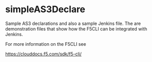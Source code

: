 # simpleAS3Declare

Sample AS3 declarations and also a sample Jenkins file.
The are demonstration files that show how the F5CLI can be integrated with Jenkins.

For more information on the F5CLI see

https://clouddocs.f5.com/sdk/f5-cli/


